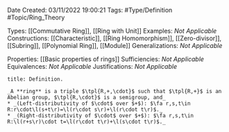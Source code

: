 <div class="topSpace"></div>

Date Created: 03/11/2022 19:00:21
Tags: #Type/Definition #Topic/Ring_Theory

Types: [[Commutative Ring]], [[Ring with Unit]]
Examples: _Not Applicable_
Constructions: [[Characteristic]], [[Ring Homomorphism]], [[Zero-divisor]], [[Subring]], [[Polynomial Ring]], [[Module]]
Generalizations: _Not Applicable_

Properties: [[Basic properties of rings]]
Sufficiencies: _Not Applicable_
Equivalences: _Not Applicable_
Justifications: _Not Applicable_

``` ad-Definition
title: Definition.

_A **ring** is a triple $\tpl{R,+,\cdot}$ such that $\tpl{R,+}$ is an Abelian group, $\tpl{R,\cdot}$ is a semigroup, and_
* _(Left-distributivity of $\cdot$ over $+$): $\fa r,s,t\in R:r\cdot\l(s+t\r)=\l(r\cdot s\r)+\l(r\cdot t\r)$._
* _(Right-distributivity of $\cdot$ over $+$): $\fa r,s,t\in R:\l(r+s\r)\cdot t=\l(r\cdot t\r)+\l(s\cdot t\r)$._

```